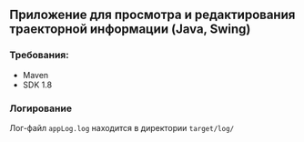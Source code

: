 ## Приложение для просмотра и редактирования траекторной информации (Java, Swing)

### Требования:
* Maven
* SDK 1.8

### Логирование
Лог-файл `appLog.log` находится в директории `target/log/`